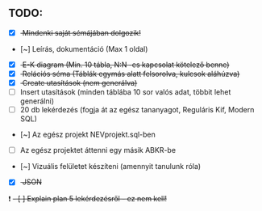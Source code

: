 ## TODO:

- [x] <s> Mindenki saját sémájában dolgozik! </s>
- [~] Leírás, dokumentáció (Max 1 oldal)
- [x] <s> E-K diagram (Min. 10 tábla, N:N -es kapcsolat kötelező benne) </s>
- [x] <s> Relációs séma (Táblák egymás alatt felsorolva, kulcsok aláhúzva) </s>
- [x] <s> Create utasítások (nem generálva) </s>
- [ ] Insert utasítások (minden táblába 10 sor valós adat, többit lehet generálni)
- [ ] 20 db lekérdezés (fogja át az egész tananyagot, Reguláris Kif, Modern SQL)
- [~] Az egész projekt NEVprojekt.sql-ben
- [ ] Az egész projektet áttenni egy másik ABKR-be
- [~] Vizuális felületet készíteni (amennyit tanulunk róla)
- [x] <s> JSON </s>

:exclamation:
<s>
    - [ ] Explain plan 5 lekérdezésről - ez nem kell! 
</s>